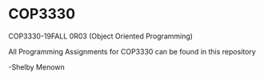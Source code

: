# COP3330
COP3330-19FALL 0R03 (Object Oriented Programming)

All Programming Assignments for COP3330 can be found in this repository

-Shelby Menown

